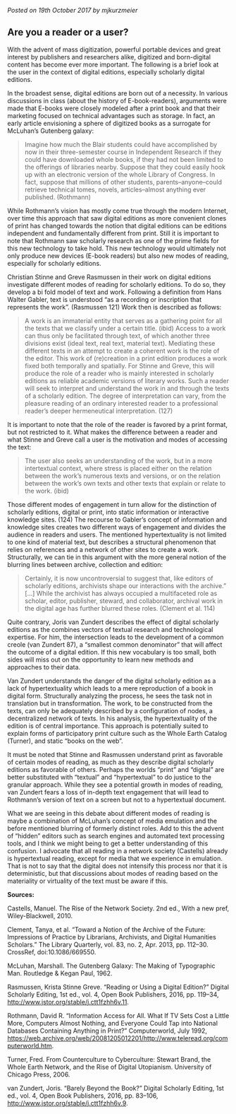  *Posted on 19th October 2017 by mjkurzmeier*
## Are you a reader or a user?

With the advent of mass digitization, powerful portable devices and great interest by publishers and researchers alike, digitized and born-digital content has become ever more important. The following is a brief look at the user in the context of digital editions, especially scholarly digital editions.

In the broadest sense, digital editions are born out of a necessity. In various discussions in class (about the history of E-book-readers), arguments were made that E-books were closely modeled after a print book and that their marketing focused on technical advantages such as storage. In fact, an early article envisioning a sphere of digitized books as a surrogate for McLuhan’s Gutenberg galaxy:

>    Imagine how much the Blair students could have accomplished by now in their three-semester course in Independent Research if they could have downloaded whole books, if they had not been limited to the offerings of libraries nearby. Suppose that they could easily hook up with an electronic version of the whole Library of Congress. In fact, suppose that millions of other students, parents–anyone–could retrieve technical tomes, novels, articles–almost anything ever published. (Rothmann)

While Rothmann’s vision has mostly come true through the modern Internet, over time this approach that saw digital editions as more convenient clones of print has changed towards the notion that digital editions can be editions independent and fundamentally different from print. Still it is important to note that Rothmann saw scholarly research as one of the prime fields for this new technology to take hold. This new technology would ultimately not only produce new devices (E-book readers) but also new modes of reading, especially for scholarly editions.

Christian Stinne and Greve Rasmussen in their work on digital editions investigate different modes of reading for scholarly editions. To do so, they develop a bi fold model of text and work. Following a definition from Hans Walter Gabler, text is understood “as a recording or inscription that represents the work”. (Rasmussen 121) Work then is described as follows: 
> A work is an immaterial entity that serves as a gathering point for all the texts that we classify under a certain title. (ibid) 
Access to a work can thus only be facilitated through text, of which another three divisions exist (ideal text, real text, material text). Mediating these different texts in an attempt to create a coherent work is the role of the editor. This work of (re)creation in a print edition produces a work fixed both temporally and spatially. For Stinne and Greve, this will produce the role of a reader who is mainly interested in scholarly editions as reliable academic versions of literary works. Such a reader will seek to interpret and understand the work in and through the texts of a scholarly edition. The degree of interpretation can vary, from the pleasure reading of an ordinary interested reader to a professional reader’s deeper hermeneutical interpretation. (127)

It is important to note that the role of the reader is favored by a print format, but not restricted to it. What makes the difference between a reader and what Stinne and Greve call a user is the motivation and modes of accessing the text:

>    The user also seeks an understanding of the work, but in a more intertextual context, where stress is placed either on the relation between the work’s numerous texts and versions, or on the relation between the work’s own texts and other texts that explain or relate to the work. (ibid)

Those different modes of engagement in turn allow for the distinction of scholarly editions, digital or print, into static information or interactive knowledge sites. (124) The recourse to Gabler’s concept of information and knowledge sites creates two different ways of engagement and divides the audience in readers and users. The mentioned hypertextuality is not limited to one kind of material text, but describes a structural phenomenon that relies on references and a network of other sites to create a work.
Structurally, we can tie in this argument with the more general notion of the blurring lines between archive, collection and edition:

 >   Certainly, it is now uncontroversial to suggest that, like editors of scholarly editions, archivists shape our interactions with the archive.” […] While the archivist has always occupied a multifaceted role as scholar, editor, publisher, steward, and collaborator, archival work in the digital age has further blurred these roles. (Clement et al. 114)

Quite contrary, Joris van Zundert describes the effect of digital scholarly editions as the combines vectors of textual research and technological expertise. For him, the intersection leads to the development of a common creole (van Zundert 87), a “smallest common denominator” that will affect the outcome of a digital edition. If this new vocabulary is too small, both sides will miss out on the opportunity to learn new methods and approaches to their data.

Van Zundert understands the danger of the digital scholarly edition as a lack of hypertextuality which leads to a mere reproduction of a book in digital form. Structurally analyzing the process, he sees the task not in translation but in transformation. The work, to be constructed from the texts, can only be adequately described by a configuration of nodes, a decentralized network of texts. In his analysis, the hypertextuality of the edition is of central importance. This approach is potentially suited to explain forms of participatory print culture such as the Whole Earth Catalog (Turner), and static “books on the web”.

It must be noted that Stinne and Rasmussen understand print as favorable of certain modes of reading, as much as they describe digital scholarly editions as favorable of others. Perhaps the worlds “print” and “digital” are better substituted with “textual” and “hypertextual” to do justice to the granular approach. While they see a potential growth in modes of reading, van Zundert fears a loss of in-depth text engagement that will lead to Rothmann’s version of text on a screen but not to a hypertextual document.

What we are seeing in this debate about different modes of reading is maybe a combination of McLuhan’s concept of media emulation and the before mentioned blurring of formerly distinct roles. Add to this the advent of “hidden” editors such as search engines and automated text processing tools, and I think we might being to get a better understanding of this confusion. I advocate that all reading in a network society (Castells) already is hypertextual reading, except for media that we experience in emulation. That is not to say that the digital does not intensify this process nor that it is deterministic, but that discussions about modes of reading based on the materiality or virtuality of the text must be aware if this.

 

**Sources:**

Castells, Manuel. The Rise of the Network Society. 2nd ed., With a new pref, Wiley-Blackwell, 2010.

Clement, Tanya, et al. “Toward a Notion of the Archive of the Future: Impressions of Practice by Librarians, Archivists, and Digital Humanities Scholars.” The Library Quarterly, vol. 83, no. 2, Apr. 2013, pp. 112–30. CrossRef, doi:10.1086/669550.

McLuhan, Marshall. The Gutenberg Galaxy: The Making of Typographic Man. Routledge & Kegan Paul, 1962.

Rasmussen, Krista Stinne Greve. “Reading or Using a Digital Edition?” Digital Scholarly Editing, 1st ed., vol. 4, Open Book Publishers, 2016, pp. 119–34, http://www.jstor.org/stable/j.ctt1fzhh6v.11.

Rothmann, David R. “Information Access for All. What If TV Sets Cost a Little More, Computers Almost Nothing, and Everyone Could Tap into National Databases Containing Anything in Print?” Computerworld, July 1992, https://web.archive.org/web/20081205012201/http://www.teleread.org/computerworld.htm.

Turner, Fred. From Counterculture to Cyberculture: Stewart Brand, the Whole Earth Network, and the Rise of Digital Utopianism. University of Chicago Press, 2006.

van Zundert, Joris. “Barely Beyond the Book?” Digital Scholarly Editing, 1st ed., vol. 4, Open Book Publishers, 2016, pp. 83–106, http://www.jstor.org/stable/j.ctt1fzhh6v.9.
